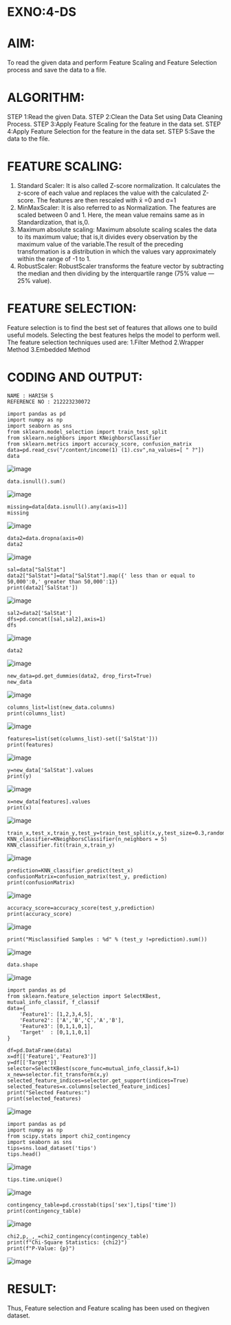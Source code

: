 # EXNO:4-DS
# AIM:
To read the given data and perform Feature Scaling and Feature Selection process and save the
data to a file.

# ALGORITHM:
 STEP 1:Read the given Data.
 STEP 2:Clean the Data Set using Data Cleaning Process.
 STEP 3:Apply Feature Scaling for the feature in the data set.
 STEP 4:Apply Feature Selection for the feature in the data set.
 STEP 5:Save the data to the file.

# FEATURE SCALING:
1. Standard Scaler: It is also called Z-score normalization. It calculates the z-score of each value and replaces the value with the calculated Z-score. The features are then rescaled with x̄ =0 and σ=1
2. MinMaxScaler: It is also referred to as Normalization. The features are scaled between 0 and 1. Here, the mean value remains same as in Standardization, that is,0.
3. Maximum absolute scaling: Maximum absolute scaling scales the data to its maximum value; that is,it divides every observation by the maximum value of the variable.The result of the preceding transformation is a distribution in which the values vary approximately within the range of -1 to 1.
4. RobustScaler: RobustScaler transforms the feature vector by subtracting the median and then dividing by the interquartile range (75% value — 25% value).

# FEATURE SELECTION:
Feature selection is to find the best set of features that allows one to build useful models. Selecting the best features helps the model to perform well.
The feature selection techniques used are:
1.Filter Method
2.Wrapper Method
3.Embedded Method

# CODING AND OUTPUT:
```
NAME : HARISH S
REFERENCE NO : 212223230072
```
```
import pandas as pd
import numpy as np
import seaborn as sns
from sklearn.model_selection import train_test_split
from sklearn.neighbors import KNeighborsClassifier
from sklearn.metrics import accuracy_score, confusion_matrix
data=pd.read_csv("/content/income(1) (1).csv",na_values=[ " ?"])
data
```
![image](https://github.com/22008650/EXNO-4-DS/assets/122548204/ca77f2ff-56d2-497a-b7c8-4758535ecd0d)
```
data.isnull().sum()
```
![image](https://github.com/22008650/EXNO-4-DS/assets/122548204/df566d53-be78-4d89-bd82-d6951845258b)
```
missing=data[data.isnull().any(axis=1)]
missing
```
![image](https://github.com/22008650/EXNO-4-DS/assets/122548204/6fd563b8-3d3f-422f-ac06-36025c5aeb33)
```
data2=data.dropna(axis=0)
data2
```
![image](https://github.com/22008650/EXNO-4-DS/assets/122548204/3f1b25f6-d6cc-4cf7-8296-69f41a06529e)
```
sal=data["SalStat"]
data2["SalStat"]=data["SalStat"].map({' less than or equal to 50,000':0,' greater than 50,000':1})
print(data2['SalStat'])
```
![image](https://github.com/22008650/EXNO-4-DS/assets/122548204/13028cf0-99aa-4049-83be-f9060f5b9bbf)
```
sal2=data2['SalStat']
dfs=pd.concat([sal,sal2],axis=1)
dfs
```
![image](https://github.com/22008650/EXNO-4-DS/assets/122548204/23eec7bf-f38e-41db-a870-3d8df8103ea2)
```
data2
```
![image](https://github.com/22008650/EXNO-4-DS/assets/122548204/521378b5-9719-4fbd-9457-fef525c9243a)
```
new_data=pd.get_dummies(data2, drop_first=True)
new_data
```
![image](https://github.com/22008650/EXNO-4-DS/assets/122548204/7dc57367-3e63-47e6-97cc-b793d9c73813)
```
columns_list=list(new_data.columns)
print(columns_list)
```
![image](https://github.com/22008650/EXNO-4-DS/assets/122548204/47f4b895-72ce-4d25-bdc2-ae76a484fe26)
```
features=list(set(columns_list)-set(['SalStat']))
print(features)
```
![image](https://github.com/22008650/EXNO-4-DS/assets/122548204/57ea8147-82b1-41d0-9e43-756165949ded)
```
y=new_data['SalStat'].values
print(y)
```
![image](https://github.com/22008650/EXNO-4-DS/assets/122548204/c03713b9-12f8-41b1-bd30-21e93baef57c)
```
x=new_data[features].values
print(x)
```
![image](https://github.com/22008650/EXNO-4-DS/assets/122548204/4c44ca14-3c12-4e8e-8455-f3a89fa9b2da)
```
train_x,test_x,train_y,test_y=train_test_split(x,y,test_size=0.3,random_state=0)
KNN_classifier=KNeighborsClassifier(n_neighbors = 5)
KNN_classifier.fit(train_x,train_y)
```
![image](https://github.com/22008650/EXNO-4-DS/assets/122548204/f44b8500-30a4-4780-8594-198ad38248be)
```
prediction=KNN_classifier.predict(test_x)
confusionMatrix=confusion_matrix(test_y, prediction)
print(confusionMatrix)
```
![image](https://github.com/22008650/EXNO-4-DS/assets/122548204/7a804881-6539-434f-8707-6af6b812bafc)
```
accuracy_score=accuracy_score(test_y,prediction)
print(accuracy_score)
```
![image](https://github.com/22008650/EXNO-4-DS/assets/122548204/a01da385-bca7-47b7-a4c1-2e14f779c859)
```
print("Misclassified Samples : %d" % (test_y !=prediction).sum())
```
![image](https://github.com/22008650/EXNO-4-DS/assets/122548204/6a6242d6-e97e-4214-a850-905342ec9eb7)

```
data.shape
```
![image](https://github.com/22008650/EXNO-4-DS/assets/122548204/b3d24141-7608-49e1-ab3a-ed195a1ae7fe)
```
import pandas as pd
from sklearn.feature_selection import SelectKBest, mutual_info_classif, f_classif
data={
    'Feature1': [1,2,3,4,5],
    'Feature2': ['A','B','C','A','B'],
    'Feature3': [0,1,1,0,1],
    'Target'  : [0,1,1,0,1]
}

df=pd.DataFrame(data)
x=df[['Feature1','Feature3']]
y=df[['Target']]
selector=SelectKBest(score_func=mutual_info_classif,k=1)
x_new=selector.fit_transform(x,y)
selected_feature_indices=selector.get_support(indices=True)
selected_features=x.columns[selected_feature_indices]
print("Selected Features:")
print(selected_features)
```
![image](https://github.com/22008650/EXNO-4-DS/assets/122548204/b89ccdd7-12db-4edd-b017-b5eeeb04e033)
```
import pandas as pd
import numpy as np
from scipy.stats import chi2_contingency
import seaborn as sns
tips=sns.load_dataset('tips')
tips.head()
```
![image](https://github.com/22008650/EXNO-4-DS/assets/122548204/9fe99701-4887-490c-b0ae-7e913681954b)
```
tips.time.unique()
```
![image](https://github.com/22008650/EXNO-4-DS/assets/122548204/62a26d0b-1d1f-462c-898f-647229d3d613)
```
contingency_table=pd.crosstab(tips['sex'],tips['time'])
print(contingency_table)
```
![image](https://github.com/22008650/EXNO-4-DS/assets/122548204/c4f24078-6573-44c9-8ff9-ef7197486de8)
```
chi2,p,_,_=chi2_contingency(contingency_table)
print(f"Chi-Square Statistics: {chi2}")
print(f"P-Value: {p}")
```
![image](https://github.com/22008650/EXNO-4-DS/assets/122548204/2d91381c-c939-4980-ab3e-ae4aaf828aab)


# RESULT:
Thus, Feature selection and Feature scaling has been used on thegiven dataset.

